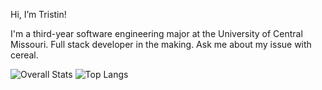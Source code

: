 Hi, I’m Tristin!

I'm a third-year software engineering major at the University of Central Missouri.
Full stack developer in the making.
Ask me about my issue with cereal.

![Overall Stats](https://github-readme-stats.vercel.app/api?username=tristinrybak&count_private=true&show_icons=true&hide=contribs)
![Top Langs](https://github-readme-stats.vercel.app/api/top-langs/?username=tristinrybak&layout=compact)
<!---
tristinrybak/tristinrybak is a ✨ special ✨ repository because its `README.md` (this file) appears on your GitHub profile.
You can click the Preview link to take a look at your changes.
--->
